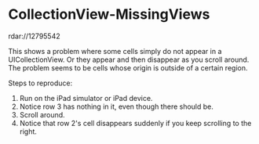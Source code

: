 CollectionView-MissingViews
===========================

rdar://12795542

This shows a problem where some cells simply do not appear in a UICollectionView. Or they appear and then disappear as you scroll around. The problem seems to be cells whose origin is outside of a certain region.

Steps to reproduce:

1. Run on the iPad simulator or iPad device.
1. Notice row 3 has nothing in it, even though there should be.
1. Scroll around.
1. Notice that row 2's cell disappears suddenly if you keep scrolling to the right.
